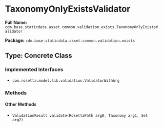 # TaxonomyOnlyExistsValidator

**Full Name:** `cdm.base.staticdata.asset.common.validation.exists.TaxonomyOnlyExistsValidator`

**Package:** `cdm.base.staticdata.asset.common.validation.exists`

## Type: Concrete Class

### Implemented Interfaces

- `com.rosetta.model.lib.validation.ValidatorWithArg`

### Methods

#### Other Methods

- `ValidationResult validate(RosettaPath arg0, Taxonomy arg1, Set arg2)`

